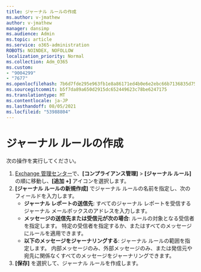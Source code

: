```yaml
---
title: ジャーナル ルールの作成
ms.author: v-jmathew
author: v-jmathew
manager: dansimp
ms.audience: Admin
ms.topic: article
ms.service: o365-administration
ROBOTS: NOINDEX, NOFOLLOW
localization_priority: Normal
ms.collection: Adm_O365
ms.custom:
- "9004299"
- "7677"
ms.openlocfilehash: 7b6d7fde295e963fb1e8a86171ed4b0e6e2ebc66b7136835d75f5f8c1b19f9de
ms.sourcegitcommit: b5f7da89a650d2915dc652449623c78be6247175
ms.translationtype: MT
ms.contentlocale: ja-JP
ms.lasthandoff: 08/05/2021
ms.locfileid: "53988804"
---
```

# <a name="create-a-journal-rule"></a>ジャーナル ルールの作成

次の操作を実行してください。

1. [Exchange 管理センター](https://go.microsoft.com/fwlink/p/?linkid=2059104)で、**[コンプライアンス管理]** > **[ジャーナル ルール]** の順に移動し、**[追加 +]** アイコンを選択します。
2. **[ジャーナル ルールの新規作成]** でジャーナル ルールの名前を指定し、次のフィールドを入力します。  
    - **ジャーナル レポートの送信先**: すべてのジャーナル レポートを受信するジャーナル メールボックスのアドレスを入力します。  
    - **メッセージの送信先または受信元が次の場合**: ルールの対象となる受信者を指定します。 特定の受信者を指定するか、またはすべてのメッセージにルールを適用できます。  
    - **以下のメッセージをジャーナリングする**: ジャーナル ルールの範囲を指定します。 内部メッセージのみ、外部メッセージのみ、または発信元や宛先に関係なくすべてのメッセージをジャーナリングできます。
3. **[保存]** を選択して、ジャーナル ルールを作成します。
